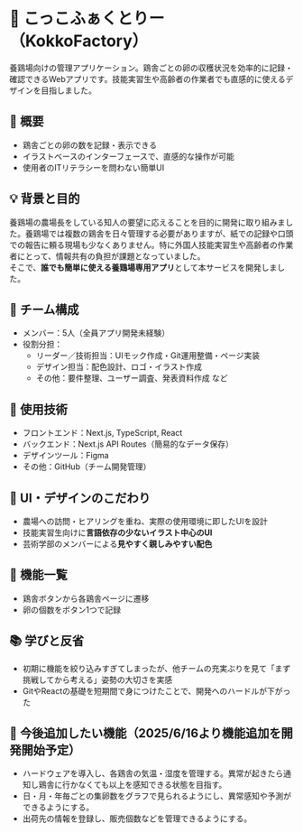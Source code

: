 # 🐣 こっこふぁくとりー（KokkoFactory）

養鶏場向けの管理アプリケーション。鶏舎ごとの卵の収穫状況を効率的に記録・確認できるWebアプリです。技能実習生や高齢者の作業者でも直感的に使えるデザインを目指しました。

## 📌 概要

- 鶏舎ごとの卵の数を記録・表示できる
- イラストベースのインターフェースで、直感的な操作が可能
- 使用者のITリテラシーを問わない簡単UI

## 💡 背景と目的

養鶏場の農場長をしている知人の要望に応えることを目的に開発に取り組みました。養鶏場では複数の鶏舎を日々管理する必要がありますが、紙での記録や口頭での報告に頼る現場も少なくありません。特に外国人技能実習生や高齢者の作業者にとって、情報共有の負担が課題となっていました。  
そこで、**誰でも簡単に使える養鶏場専用アプリ**として本サービスを開発しました。

## 👥 チーム構成

- メンバー：5人（全員アプリ開発未経験）
- 役割分担：
  - リーダー／技術担当：UIモック作成・Git運用整備・ページ実装
  - デザイン担当：配色設計、ロゴ・イラスト作成
  - その他：要件整理、ユーザー調査、発表資料作成 など

## 🔧 使用技術

- フロントエンド：Next.js, TypeScript, React
- バックエンド：Next.js API Routes（簡易的なデータ保存）
- デザインツール：Figma
- その他：GitHub（チーム開発管理）

## 🎨 UI・デザインのこだわり

- 農場への訪問・ヒアリングを重ね、実際の使用環境に即したUIを設計
- 技能実習生向けに**言語依存の少ないイラスト中心のUI**
- 芸術学部のメンバーによる**見やすく親しみやすい配色**

## 🚀 機能一覧

- 鶏舎ボタンから各鶏舎ページに遷移
- 卵の個数をボタン1つで記録

## 📚 学びと反省

- 初期に機能を絞り込みすぎてしまったが、他チームの充実ぶりを見て「まず挑戦してから考える」姿勢の大切さを実感
- GitやReactの基礎を短期間で身につけたことで、開発へのハードルが下がった

## 🔮 今後追加したい機能（2025/6/16より機能追加を開発開始予定）
- ハードウェアを導入し、各鶏舎の気温・湿度を管理する。異常が起きたら通知し鶏舎に行かなくても以上を感知できる状態を目指す。
- 日・月・年毎ごとの集卵数をグラフで見られるようにし、異常感知や予測ができるようにする。
- 出荷先の情報を登録し、販売個数などを管理できるようにする。
